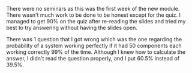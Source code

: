 There were no seminars as this was the first week of the new module. There wasn't much work to be done to be honest except for the quiz. I managed to get 90% on the quiz after re-reading the slides and tried my best to try answering without having the slides open. 

There was 1 question that I got wrong which was the one regarding the probability of a system working perfectly if it had 50 components each working correctly 99% of the time. Although I knew how to calculate the answer, I didn't read the question properly, and I put 60.5% instead of 39.5%.